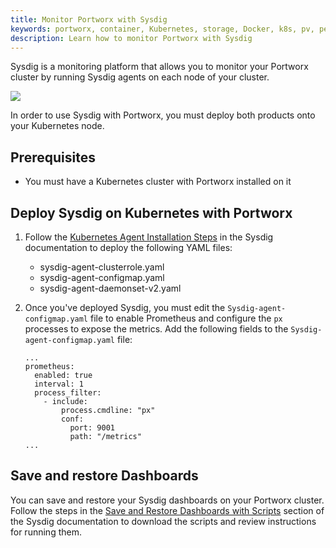 ```yaml
---
title: Monitor Portworx with Sysdig
keywords: portworx, container, Kubernetes, storage, Docker, k8s, pv, persistent disk, monitoring, prometheus, alertmanager, servicemonitor, grafana, lighthouse, px-central, px-kvdb, sysdig
description: Learn how to monitor Portworx with Sysdig
---
```


Sysdig is a monitoring platform that allows you to monitor your Portworx cluster by running Sysdig agents on each node of your cluster.

![](/img/sysdigIntegration.png)

In order to use Sysdig with Portworx, you must deploy both products onto your Kubernetes node.

## Prerequisites

* You must have a Kubernetes cluster with Portworx installed on it

## Deploy Sysdig on Kubernetes with Portworx 

1. Follow the [Kubernetes Agent Installation Steps](https://sysdigdocs.atlassian.net/wiki/spaces/Platform/pages/256475253/Kubernetes+Installation+Steps) in the Sysdig documentation to deploy the following YAML files:

    * sysdig-agent-clusterrole.yaml
    * sysdig-agent-configmap.yaml
    * sysdig-agent-daemonset-v2.yaml

2. Once you've deployed Sysdig, you must edit the `Sysdig-agent-configmap.yaml` file to enable Prometheus and configure the `px` processes to expose the metrics. Add the following fields to the `Sysdig-agent-configmap.yaml` file:

      ```text
      ...
      prometheus:
        enabled: true
        interval: 1
        process_filter:  
          - include:
              process.cmdline: "px"
              conf:
                port: 9001
                path: "/metrics"
      ...
      ```

## Save and restore Dashboards

You can save and restore your Sysdig dashboards on your Portworx cluster. Follow the steps in the [Save and Restore Dashboards with Scripts](https://sysdigdocs.atlassian.net/wiki/spaces/Monitor/pages/205488166/Dashboards#Dashboards-SaveandRestoreDashboardswithScripts) section of the Sysdig documentation to download the scripts and review instructions for running them.
